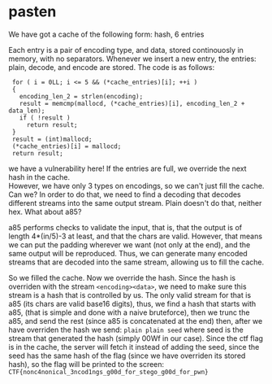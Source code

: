 # pasten

We have got a cache of the following form:
    hash, 6 entries 

Each entry is a pair of encoding type, and data, stored continouosly in memory, with no
separators.
Whenever we insert a new entry, the entries: plain, decode, and encode are stored.
The code is as follows:
 ```
  for ( i = 0LL; i <= 5 && (*cache_entries)[i]; ++i )
  {
    encoding_len_2 = strlen(encoding);
    result = memcmp(mallocd, (*cache_entries)[i], encoding_len_2 + data_len);
    if ( !result )
      return result;
  }
  result = (int)mallocd;
  (*cache_entries)[i] = mallocd;
  return result;
  ```
  we have a vulnerability here! If the entries are full, we override the next hash in the cache.    
  However, we have only 3 types on encodings, so we can't just fill the cache. Can we?
  In order to do that, we need to find a decoding that decodes different streams into the same
  output stream. Plain doesn't do that, neither hex. What about a85?

  a85 performs checks to validate the input, that is, 
  that the output is of length 4*(in/5)-3 at least, and that the chars are valid.
  However, that means we can put the padding wherever we want (not only at the end),
  and the same output will be reproduced.
  Thus, we can generate many encoded streams that are decoded into the same stream,
  allowing us to fill the cache.
  
  So we filled the cache. Now we override the hash. Since the hash is overriden with the stream
  ```<encoding><data>```, we need to make sure this stream is a hash that is controlled by us.
  The only valid stream for that is a85 (its chars are valid base16 digits),
  thus, we find a hash that starts with a85, (that is simple and done with a naive bruteforce),
  then we trunc the a85, and send the rest (since a85 is concatenated at the end)
  then, after we have overriden the hash
  we send:
  ```plain plain seed```
  where seed is the stream that generated the hash (simply 00Wf in our case).
  Since the ctf flag is in the cache, the server will fetch it instead of adding the seed,
  since the seed has the same hash of the flag (since we have overriden its stored hash),
  so the flag will be printed to the screen:
  ```CTF{nonc4nonical_3ncod1ngs_g00d_for_stego_g00d_for_pwn}```
